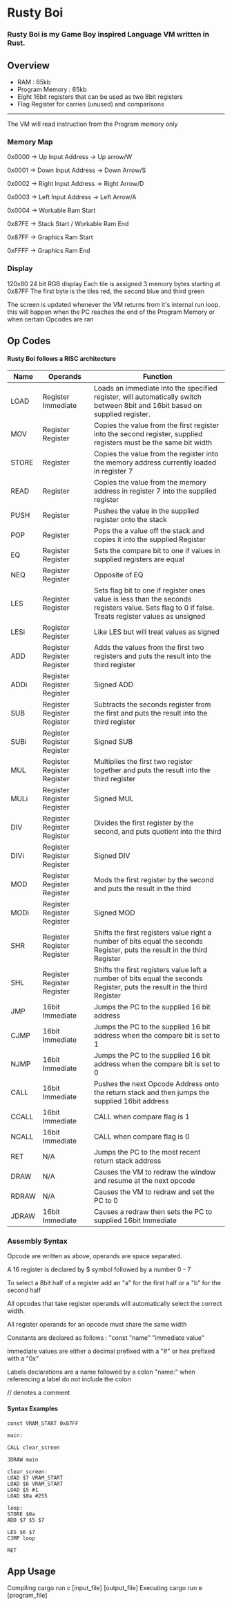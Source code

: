 # Rusty Boi
### Rusty Boi is my Game Boy inspired Language VM written in Rust. 


## Overview

- RAM : 65kb 
- Program Memory : 65kb
- Eight 16bit registers that can be used as two 8bit registers
- Flag Register for carries (unused) and comparisons

---

The VM will read instruction from the Program memory only

### Memory Map
0x0000 -> Up Input Address -> Up arrow/W

0x0001 -> Down Input Address -> Down Arrow/S

0x0002 -> Right Input Address -> Right Arrow/D

0x0003 -> Left Input Address -> Left Arrow/A


0x0004 -> Workable Ram Start

0x87FE -> Stack Start / Workable Ram End


0x87FF -> Graphics Ram Start

0xFFFF -> Graphics Ram End

### Display
120x80 24 bit RGB display
Each tile is assigned 3 memory bytes starting at 0x87FF
The first byte is the tiles red, the second blue and third green

The screen is updated whenever the VM returns from it's internal run loop. this will happen when the PC reaches the end of the Program Memory or when certain Opcodes are ran


## Op Codes

#### Rusty Boi follows a RISC architecture

| Name |  Operands | Function |
|--|--| --|
| LOAD | Register Immediate | Loads an immediate into the specified register, will automatically switch between 8bit and 16bit based on supplied register.
|MOV|Register Register | Copies the value from the first register into the second register, supplied registers must be the same bit width
|STORE|Register|Copies the value from the register into the memory address currently loaded in register 7
|READ|Register|Copies the value from the memory address in register 7 into the supplied register
|PUSH|Register|Pushes the value in the supplied register onto the stack
|POP|Register|Pops the a value off the stack and copies it into the supplied Register
|EQ| Register Register| Sets the compare bit to one if values in supplied registers are equal
|NEQ|Register Register| Opposite of EQ|
|LES| Register Register | Sets flag bit to one if register ones value is less than the seconds registers value. Sets flag to 0 if false. Treats register values as unsigned
|LESi|Register Register | Like LES but will treat values as signed|
|ADD|Register Register Register | Adds the values from the first two registers and puts the result into the third register|
|ADDi| Register Register Register| Signed ADD
|SUB| Register Register Register| Subtracts the seconds register from the first and puts the result into the third register|
|SUBi|Register Register Register|Signed SUB|
|MUL| Register Register Register | Multiplies the first two register together and puts the result into the third register|
|MULi| Register Register Register|Signed MUL|
|DIV| Register Register Register |Divides the first register by the second, and puts quotient into the third|
|DIVi| Register Register Register | Signed DIV|
|MOD| Register Register Register | Mods the first register by the second and puts the result in the third|
|MODi| Register Register Register | Signed MOD|
|SHR| Register Register Register | Shifts the first registers value right a number of bits equal the seconds Register, puts the result in the third Register
 |SHL| Register Register Register | Shifts the first registers value left a number of bits equal the seconds Register, puts the result in the third Register
 |JMP| 16bit Immediate | Jumps the PC to the supplied 16 bit address|
 |CJMP| 16bit Immediate|Jumps the PC to the supplied 16 bit address when the compare bit is set to 1|
 |NJMP| 16bit Immediate | Jumps the PC to the supplied 16 bit address when the compare bit is set to 0
 |CALL| 16bit Immediate | Pushes the next Opcode Address onto the return stack and then jumps the supplied 16bit address
 |CCALL| 16bit Immediate| CALL when compare flag is 1|
  |NCALL| 16bit Immediate| CALL when compare flag is 0|
  |RET| N/A | Jumps the PC to the most recent return stack address|
  |DRAW|N/A| Causes the VM to redraw the window and resume at the next opcode|
  |RDRAW|N/A|Causes the VM to redraw and set the PC to 0
  |JDRAW|16bit Immediate|Causes a redraw then sets the PC to supplied 16bit Immediate|
  
### Assembly Syntax

Opcode are written as above, operands are space separated.

A 16 register is declared by $ symbol followed by a number 0 - 7

To select a 8bit half of a register add an "a" for the first half or a "b" for the second half

All opcodes that take register operands will automatically select the correct width.

All register operands for an opcode must share the same width

Constants are declared as follows : "const "name" "immediate value"

Immediate values are either a decimal prefixed with a "#" or hex prefixed with a "0x"

Labels declarations are a name followed by a colon "name:" when referencing a label do not include the colon

// denotes a comment

#### Syntax Examples 
```
const VRAM_START 0x87FF

main:

CALL clear_screen

JDRAW main

clear_screen:
LOAD $7 VRAM_START
LOAD $6 VRAM_START
LOAD $5 #1
LOAD $0a #255

loop:
STORE $0a
ADD $7 $5 $7

LES $6 $7
CJMP loop

RET
```

## App Usage

Compiling
cargo run c [input_file] [output_file]
Executing
cargo run e [program_file] 
